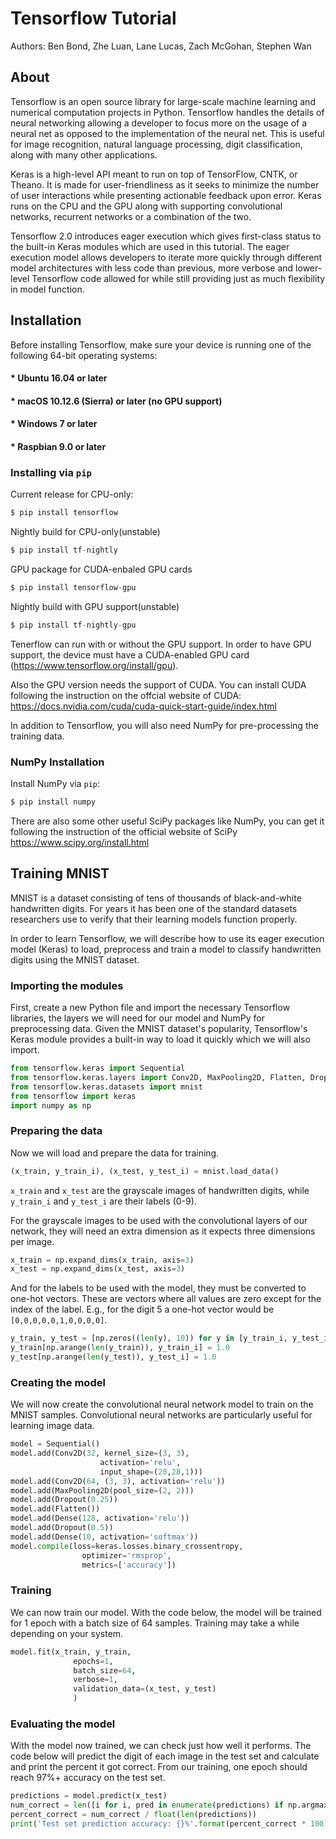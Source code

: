 # Tensorflow Tutorial

Authors: Ben Bond, Zhe Luan, Lane Lucas, Zach McGohan, Stephen Wan

## About

Tensorflow is an open source library for large-scale machine learning and numerical computation projects in Python.  Tensorflow handles the details of neural networking allowing a developer to focus more on the usage of a neural net as opposed to the implementation of the neural net.  This is useful for image recognition, natural language processing, digit classification, along with many other applications.

Keras is a high-level API meant to run on top of TensorFlow, CNTK, or Theano.  It is made for user-friendliness as it seeks to minimize the number of user interactions while presenting actionable feedback upon error.  Keras runs on the CPU and the GPU along with supporting convolutional networks, recurrent networks or a combination of the two.

Tensorflow 2.0 introduces eager execution which gives first-class status to the built-in Keras modules which are used in this tutorial. The eager execution model allows developers to iterate more quickly through different model architectures with less code than previous, more verbose and lower-level Tensorflow code allowed for while still providing just as much flexibility in model function.

## Installation

Before installing Tensorflow, make sure your device is running one of the following 64-bit operating systems:

#### * Ubuntu 16.04 or later 
#### * macOS 10.12.6 (Sierra) or later (no GPU support)
#### * Windows 7 or later    
#### * Raspbian 9.0 or later

### Installing via `pip`

Current release for CPU-only:
```python
$ pip install tensorflow
```
Nightly build for CPU-only(unstable)
```python
$ pip install tf-nightly
```
GPU package for CUDA-enbaled GPU cards
```python
$ pip install tensorflow-gpu
```
Nightly build with GPU support(unstable)
```python
$ pip install tf-nightly-gpu
```
Tenerflow can run with or without the GPU support. In order to have GPU support, the device must have a CUDA-enabled GPU card (https://www.tensorflow.org/install/gpu). 

Also the GPU version needs the support of CUDA. You can install CUDA following the instruction on the offcial website of CUDA:
https://docs.nvidia.com/cuda/cuda-quick-start-guide/index.html

In addition to Tensorflow, you will also need NumPy for pre-processing the training data.

### NumPy Installation 

Install NumPy via `pip`:

```python
$ pip install numpy
```
There are also some other useful SciPy packages like NumPy, you can get it following the instruction of the official website of SciPy https://www.scipy.org/install.html


## Training MNIST

MNIST is a dataset consisting of tens of thousands of black-and-white handwritten digits. For years it has been one of the standard datasets researchers use to verify that their learning models function properly. 

In order to learn Tensorflow, we will describe how to use its eager execution model (Keras) to load, preprocess and train a model to classify handwritten digits using the MNIST dataset.

### Importing the modules

First, create a new Python file and import the necessary Tensorflow libraries, the layers we will need for our model and NumPy for preprocessing data. Given the MNIST dataset's popularity, Tensorflow's Keras module provides a built-in way to load it quickly which we will also import.

```python
from tensorflow.keras import Sequential
from tensorflow.keras.layers import Conv2D, MaxPooling2D, Flatten, Dropout, Dense
from tensorflow.keras.datasets import mnist
from tensorflow import keras
import numpy as np
```

### Preparing the data

Now we will load and prepare the data for training. 

```python
(x_train, y_train_i), (x_test, y_test_i) = mnist.load_data()
```

`x_train` and `x_test` are the grayscale images of handwritten digits, while `y_train_i` and `y_test_i` are their labels (0-9).

For the grayscale images to be used with the convolutional layers of our network, they will need an extra dimension as it expects three dimensions per image.

```python
x_train = np.expand_dims(x_train, axis=3)
x_test = np.expand_dims(x_test, axis=3)
```

And for the labels to be used with the model, they must be converted to one-hot vectors. These are vectors where all values are zero except for the index of the label. E.g., for the digit 5 a one-hot vector would be `[0,0,0,0,0,1,0,0,0,0]`.

```python
y_train, y_test = [np.zeros((len(y), 10)) for y in [y_train_i, y_test_i]]
y_train[np.arange(len(y_train)), y_train_i] = 1.0
y_test[np.arange(len(y_test)), y_test_i] = 1.0
```

### Creating the model

We will now create the convolutional neural network model to train on the MNIST samples. Convolutional neural networks are particularly useful for learning image data.

```python
model = Sequential()
model.add(Conv2D(32, kernel_size=(3, 3),
                    activation='relu',
                    input_shape=(28,28,1)))
model.add(Conv2D(64, (3, 3), activation='relu'))
model.add(MaxPooling2D(pool_size=(2, 2)))
model.add(Dropout(0.25))
model.add(Flatten())
model.add(Dense(128, activation='relu'))
model.add(Dropout(0.5))
model.add(Dense(10, activation='softmax'))
model.compile(loss=keras.losses.binary_crossentropy,
                optimizer='rmsprop',
                metrics=['accuracy'])
```

### Training 

We can now train our model. With the code below, the model will be trained for 1 epoch with a batch size of 64 samples. Training may take a while depending on your system.

```python
model.fit(x_train, y_train,
              epochs=1,
              batch_size=64,
              verbose=1,
              validation_data=(x_test, y_test)
              )
```

### Evaluating the model

With the model now trained, we can check just how well it performs. The code below will predict the digit of each image in the test set and calculate and print the percent it got correct. From our training, one epoch should reach 97%+ accuracy on the test set.

```python
predictions = model.predict(x_test)
num_correct = len([i for i, pred in enumerate(predictions) if np.argmax(pred) == np.argmax(y_test[i])])
percent_correct = num_correct / float(len(predictions))
print('Test set prediction accuracy: {}%'.format(percent_correct * 100))
```
